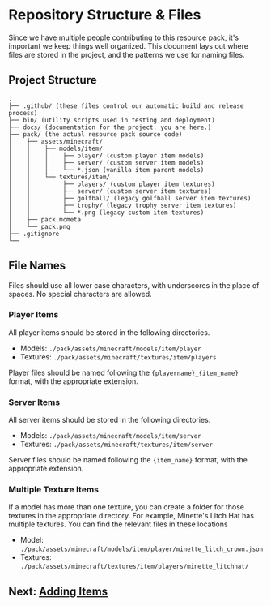 # Repository Structure & Files

Since we have multiple people contributing to this resource pack, it's important we keep things well organized. This document lays out where files are stored in the project, and the patterns we use for naming files.

## Project Structure

```
.
├── .github/ (these files control our automatic build and release process)
├── bin/ (utility scripts used in testing and deployment)
├── docs/ (documentation for the project. you are here.)
├── pack/ (the actual resource pack source code)
│    ├── assets/minecraft/
│    │    ├── models/item/
│    │    │    ├── player/ (custom player item models)
│    │    │    ├── server/ (custom server item models)
│    │    │    └── *.json (vanilla item parent models)
│    │    └── textures/item/
│    │         ├── players/ (custom player item textures)
│    │         ├── server/ (custom server item textures)
│    │         ├── golfball/ (legacy golfball server item textures)
│    │         ├── trophy/ (legacy trophy server item textures)
│    │         └── *.png (legacy custom item textures)
│    ├── pack.mcmeta
│    └── pack.png
├── .gitignore
└──
```

## File Names

Files should use all lower case characters, with underscores in the place of spaces. No special characters are allowed.

### Player Items

All player items should be stored in the following directories.
- Models: `./pack/assets/minecraft/models/item/player`
- Textures: `./pack/assets/minecraft/textures/item/players`

Player files should be named following the `{playername}_{item_name}` format, with the appropriate extension.

### Server Items

All server items should be stored in the following directories.
- Models: `./pack/assets/minecraft/models/item/server`
- Textures: `./pack/assets/minecraft/textures/item/server`

Server files should be named following the `{item_name}` format, with the appropriate extension.

### Multiple Texture Items

If a model has more than one texture, you can create a folder for those textures in the appropriate directory. For example, Minette's Litch Hat has multiple textures. You can find the relevant files in these locations
- Model: `./pack/assets/minecraft/models/item/player/minette_litch_crown.json`
- Textures: `./pack/assets/minecraft/textures/item/players/minette_litchhat/`

## Next: [Adding Items](./adding-items.md)